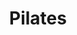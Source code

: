 ---
title: "Pilates"
event_day: "tuesday"
start_time: 2017-08-01T18:45:00Z
end_time: 2017-08-01T19:45:00Z
level: "Mixed Ability"
associate: "Pali"
price: "£10 block booking"
room: "Studio"
term: "Ongoing"
---